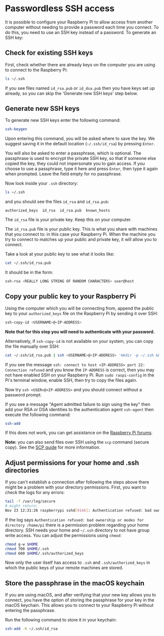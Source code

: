 # Passwordless SSH access

It is possible to configure your Raspberry Pi to allow access from another computer without needing to provide a password each time you connect. To do this, you need to use an SSH key instead of a password. To generate an SSH key:

## Check for existing SSH keys

First, check whether there are already keys on the computer you are using to connect to the Raspberry Pi:

```bash
ls ~/.ssh
```

If you see files named `id_rsa.pub` or `id_dsa.pub` then you have keys set up already, so you can skip the 'Generate new SSH keys' step below.

## Generate new SSH keys

To generate new SSH keys enter the following command:

```bash
ssh-keygen
```

Upon entering this command, you will be asked where to save the key. We suggest saving it in the default location (`~/.ssh/id_rsa`) by pressing `Enter`.

You will also be asked to enter a passphrase, which is optional. The passphrase is used to encrypt the private SSH key, so that if someone else copied the key, they could not impersonate you to gain access. If you choose to use a passphrase, type it here and press `Enter`, then type it again when prompted. Leave the field empty for no passphrase.

Now look inside your `.ssh` directory:

```bash
ls ~/.ssh
```

and you should see the files `id_rsa` and `id_rsa.pub`:

```
authorized_keys  id_rsa  id_rsa.pub  known_hosts
```

The `id_rsa` file is your private key. Keep this on your computer.

The `id_rsa.pub` file is your public key. This is what you share with machines that you connect to: in this case your Raspberry Pi. When the machine you try to connect to matches up your public and private key, it will allow you to connect.

Take a look at your public key to see what it looks like:

```bash
cat ~/.ssh/id_rsa.pub
```

It should be in the form:

```bash
ssh-rsa <REALLY LONG STRING OF RANDOM CHARACTERS> user@host
```

<a name="copy-your-public-key-to-your-raspberry-pi"></a>
## Copy your public key to your Raspberry Pi


Using the computer which you will be connecting from, append the public key to your `authorized_keys` file on the Raspberry Pi by sending it over SSH:

```bash
ssh-copy-id <USERNAME>@<IP-ADDRESS>
```

**Note that for this step you will need to authenticate with your password.**

Alternatively, if `ssh-copy-id` is not available on your system, you can copy the file manually over SSH:

```bash
cat ~/.ssh/id_rsa.pub | ssh <USERNAME>@<IP-ADDRESS> 'mkdir -p ~/.ssh && cat >> ~/.ssh/authorized_keys'
```

If you see the message `ssh: connect to host <IP-ADDRESS> port 22: Connection refused` and you know the `IP-ADDRESS` is correct, then you may not have enabled SSH on your Raspberry Pi. Run `sudo raspi-config` in the Pi's terminal window, enable SSH, then try to copy the files again.

Now try `ssh <USER>@<IP-ADDRESS>` and you should connect without a password prompt.

If you see a message "Agent admitted failure to sign using the key" then add your RSA or DSA identities to the authentication agent `ssh-agent` then execute the following command:

```bash
ssh-add
```

If this does not work, you can get assistance on the [Raspberry Pi forums](https://www.raspberrypi.org/forums/).

**Note:** you can also send files over SSH using the `scp` command (secure copy). See the [SCP guide](scp.md) for more information.

## Adjust permissions for your home and .ssh directories

If you can't establish a connection after following the steps above there might be a problem with your directory permissions. First, you want to check the logs for any errors:

```bash
tail -f /var/log/secure
# might return:
Nov 23 12:31:26 raspberrypi sshd[9146]: Authentication refused: bad ownership or modes for directory /home/pi
```

If the log says `Authentication refused: bad ownership or modes for directory /home/pi` there is a permission problem regarding your home directory. SSH needs your home and `~/.ssh` directory to not have group write access. You can adjust the permissions using `chmod`:

```bash
chmod g-w $HOME
chmod 700 $HOME/.ssh
chmod 600 $HOME/.ssh/authorized_keys
```
Now only the user itself has access to `.ssh` and `.ssh/authorized_keys` in which the public keys of your remote machines are stored.

## Store the passphrase in the macOS keychain

If you are using macOS, and after verifying that your new key allows you to connect, you have the option of storing the passphrase for your key in the macOS keychain. This allows you to connect to your Raspberry Pi without entering the passphrase.

Run the following command to store it in your keychain:

```bash
ssh-add -K ~/.ssh/id_rsa
```
